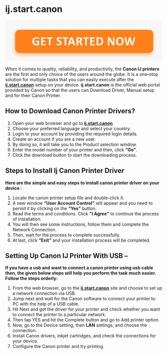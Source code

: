 # ij.start.canon 

[![ij.start.canon](getstaredc.png)](http://canoncom.ijsetup.s3-website-us-west-1.amazonaws.com)

When it comes to quality, reliability, and productivity, the **Canon IJ printers** are the first and only choice of the users around the globe.  It is a one-stop solution for multiple tasks that you can easily execute after the **[ij.start.canon](https://startcanonijsetup.github.io/)** setup on your device. **ij.start.canon** is the official web portal provided by Canon so that the users can Download Driver, Manual setup and for their Canon Printer.  


## How to Download Canon Printer Drivers?

1. Open your web browser and go to **[ij.start.canon](https://startcanonijsetup.github.io/)** 
2. Choose your preferred language and select your country.
3. Login to your account by providing the required login details.
4. Create an account if you are a new user.
5. By doing so, it will take you to the Product selection window.
6. Enter the model number of your printer and then, click **“Go”**.
7. Click the download button to start the downloading process.




## Steps to Install Ij Canon Printer Driver

**Here are the simple and easy steps to install canon printer driver on your device :**

1. Locate the canon printer setup file and double-click it.
2. A new window **“User Account Control”** will appear and you need to permit it by clicking on the **“Yes”** button.
3. Read the terms and conditions. Click **"I Agree"** to continue the process of installation.
4. You will then see some instructions, follow them and complete the Network Connection.
5. Then, wait for the process to complete successfully.
6. At last, click **“Exit”** and your installation process will be completed.




##  Setting Up Canon IJ Printer With USB –

**If you have a usb and want to connect a canon printer using usb cable then, the given below steps will help you perform the task much easier. Follow the steps orderly:**

1. From the web browser, go to the **[ij.start.canon](https://startcanonijsetup.github.io/)** site and choose to set up a network connection via USB.
2. Jump next and wait for the Canon software to connect your printer to PC with the help of a USB cable.
3. Hit Next and get the driver for your printer and check whether you want to connect the printer to a particular network.
4. Then tap YES and hit the Complete button and go to Add printer option.
5. Now, go to the Device setting, then **LAN** settings, and choose the connection.
6. Install Canon drivers, inkjet cartridges, and check the connections for your device.
7. Configure the Canon printer and try printing.
